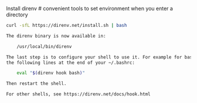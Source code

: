 Install direnv # convenient tools to set environment when you enter a directory
```bash
curl -sfL https://direnv.net/install.sh | bash

The direnv binary is now available in:

    /usr/local/bin/direnv

The last step is to configure your shell to use it. For example for bash, add
the following lines at the end of your ~/.bashrc:

    eval "$(direnv hook bash)"

Then restart the shell.

For other shells, see https://direnv.net/docs/hook.html
```
